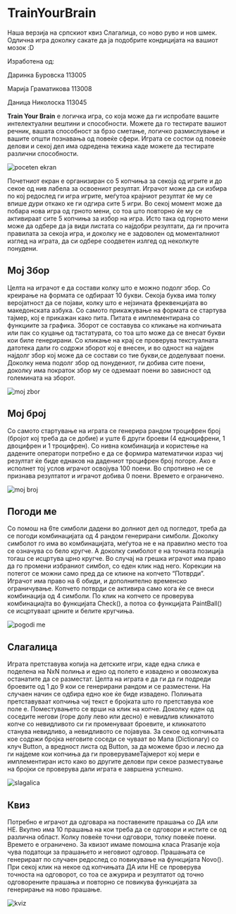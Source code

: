 TrainYourBrain
==============

Наша верзија на српскиот квиз Слагалица, со ново руво и нов шмек. Одлична игра доколку сакате да ја подобрите кондицијата на вашиот мозок :D

Изработена од:

Даринка Буровска 113005

Марија Граматикова 113008

Даница Николоска 113045


**Train Your Brain** е логичка игра, со која може да ги испробате вашите интелектуални вештини и способности.  Можете да го тестирате вашиот речник, вашата способност за брзо сметање, логичко размислување и вашите општи познавања од повеќе сфери. Играта се состои од повеќе делови и секој дел има одредена тежина каде можете да тестирате различни способности. 

![poceten ekran](http://i.imgur.com/NVgIcPK.png)

Почетниот екран е организиран со 5 копчиња за секоја од игрите и до секое од нив лабела за освоениот резултат. Играчот може да си избира по кој редослед ги игра игрите, меѓутоа крајниот резултат ќе му се впише дури откако ке ги одгира сите 5 игри. Во секој момент може да побара нова игра од грното мени, со тоа што повторно ќе му се активираат сите 5 копчиња за избор на игра. Исто така од горното мени може да одбере да ја види листата со најдобри резултати, да ги прочита правилата за секоја игра, и доколку не е задоволен од моменталниот изглед на играта, да си одбере соодветен излгед од неколкуте понудени.


## Мој Збор
Целта на играчот е да состави колку што е можно подолг збор. Со креирање на формата се одбираат 10 букви. Секоја буква има толку веројатност да се појави, колку што е нејзината фреквенцијата во македонската азбука. Со самото прикажување на формата се стартува тајмер, кој е прикажан како пита. Питата е имплементирана со функциите за графика. Зборот се составува со кликање на копчињата или пак со куцање од тастатурата, со тоа што може да се внесат букви кои биле генерирани. Со кликање на крај се проверува текстуалната датотека дали го содржи зборот кој е внесен, и во одност на најден најдолг збор кој може да се состави со тие букви,се доделуваат поени.  Доколку нема подолг збор од понудениот, ги добива сите поени, доколку има пократок збор му се  одземаат поени во зависност од големината на зборот. 

![moj zbor](http://i.imgur.com/0Am6Ddp.png)

## Мој број
Со самото стартување на играта се генерира рандом троцифрен број (бројот кој треба да се добие) и уште 6 други броеви (4 едноцифрени, 1 двоцифрен и 1 троцифрен). Со нивна комбинација и користење на дадените оператори потребно е да се формира математички израз чиј резултат ќе биде еднаков на дадениот троцифрен број погоре. Ако е исполнет тој услов играчот освојува 100 поени. Во спротивно не се признава резултатот и играчот добива 0 поени. Времето е ограничено. 

![moj broj](http://i.imgur.com/otXjBm8.png)


## Погоди ме


Со помош на 6те симболи дадени во долниот дел од погледот, треба да се погоди комбинацијата од 4 рандом генерирани симболи. Доколку симболот го има во комбинацијата, меѓутоа не е на правилно место тоа се означува со бело кругче. А доколку симболот е на точната позиција тогаш се исцртува црно кругче. Во случај на грешка играчот има право да го промени избраниот симбол, со еден клик над него. Корекции на потегот се можни само пред да се кликне на копчето “Потврди”. Играчот има право на 6 обиди, и дополнително временско ограничување. 
Копчето потврди се активира само кога ќе се внеси комбинација од 4 симболи. По клик на копчето се проверува комбинациајта во функцијата Check(), а потоа со функцијата PaintBall() се исцртуваат црните и белите кругчиња. 

![pogodi me](http://i.imgur.com/jCCIlIt.png)

## Слагалица

Играта претставува копија на детските игри, каде една слика е поделена на NxN полиња и едно од полето е извадено и овозможува останатите да се разместат. Целта на играта е да ги да ги подреди броевите од 1 до 9 кои се генерирани рандом и се  разместени. На случаен начин се одбира едно кое ќе биде извадено. Полињата претставуваат копчиња чиј текст е бројката што го претставува кое поле е. Поместувањето се врши на клик на копче. Доколку еден од соседите негови (горе долу лево или десно) е невидлив кликнатото копче со невидливото си ги променуваат броевите, и кликнатото станува невидливо, а невидливото се појавува. За секое од копчињата кое содржи бројка неговите соседи се чуваат во Мапа (Dictionary) со клуч Button,  а вредност листа од Button, за да можеме брзо и лесно да ги најдеме кои копчиња да ги проверувамеТајмерот кој мери е имплементиран исто како во другите делови при секое разместување на бројки се проверува дали играта е завршена успешно. 

![slagalica](http://i.imgur.com/DoG7c3L.png)

## Квиз
Потребно е играчот да одговара на поставените прашања со ДА или НЕ. Вкупно има 10 прашања на кои треба да се одговори и истите се од различна област. Колку повеќе точни одговори, толку повеќе поени. Времето е ограничено.
За квизот имаме помошна класа Prasanje која чува податоци за прашањето и неговиот одговор. Прашањата се генерираат по случаен редослед со повикување на функцијата Novo(). При секој клик на некое од копчињата ДА или НЕ се проверува точноста на одговорот, со тоа се ажурира и резултатот од точно одговорените прашања и повторно се повикува функцијата за генерирање на ново прашање. 

![kviz](http://i.imgur.com/k6Stc3b.png)



